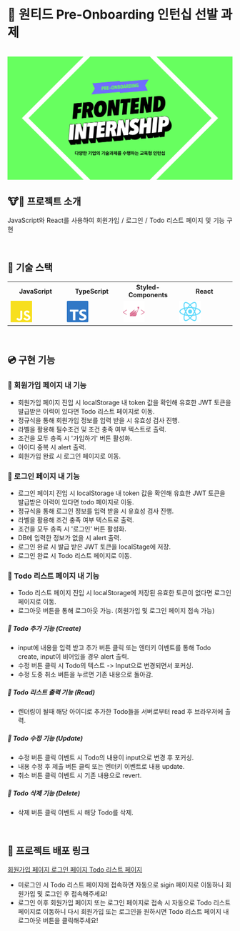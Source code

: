 # 🚀 원티드 Pre-Onboarding 인턴십 선발 과제

<p align="center">
  <br>
  <img src="./images/intro.jpeg">
  <br>
</p>

## 🐮🐶 프로젝트 소개

<p align="justify">
JavaScript와 React를 사용하여 회원가입 / 로그인 / Todo 리스트 페이지 및 기능 구현
</p>

<br>

## 🔨 기술 스택

<table>
  <tr>
    <th style="width:20%">JavaScript</th>
    <th style="width:20%">TypeScript</th>
    <th style="width:20%">Styled-Components</th>
    <th style="width:20%">React</th>
  </tr>
  <tr>
    <td><img src="./images/javascript-color.svg" alt="JavaScript" /></td>
    <td><img src="./images/typescript-color.svg" alt="TypeScript" /></td>
    <td><img src="./images/styledcomponents-color.svg" alt="Styled-Components" /></td>
    <td><img src="./images/react-color.svg" alt="React" /></td>
  </tr>
</table>

<br>

## 💿 구현 기능

### 💾 회원가입 페이지 내 기능

- 회원가입 페이지 진입 시 localStorage 내 token 값을 확인해 유효한 JWT 토큰을 발급받은 이력이 있다면 Todo 리스트 페이지로 이동.
- 정규식을 통해 회원가입 정보를 입력 받을 시 유효성 검사 진행.
- 라벨을 활용해 필수조건 및 조건 충족 여부 텍스트로 출력.
- 조건을 모두 충족 시 '가입하기' 버튼 활성화.
- 아이디 중복 시 alert 출력.
- 회원가입 완료 시 로그인 페이지로 이동.

### 💾 로그인 페이지 내 기능

- 로그인 페이지 진입 시 localStorage 내 token 값을 확인해 유효한 JWT 토큰을 발급받은 이력이 있다면 todo 페이지로 이동.
- 정규식을 통해 로그인 정보를 입력 받을 시 유효성 검사 진행.
- 라벨을 활용해 조건 충족 여부 텍스트로 출력.
- 조건을 모두 충족 시 '로그인' 버튼 활성화.
- DB에 입력한 정보가 없을 시 alert 출력.
- 로그인 완료 시 발급 받은 JWT 토큰을 localStage에 저장.
- 로그인 완료 시 Todo 리스트 페이지로 이동.

### 💾 Todo 리스트 페이지 내 기능

- Todo 리스트 페이지 진입 시 localStorage에 저장된 유효한 토큰이 없다면 로그인 페이지로 이동.
- 로그아웃 버튼을 통해 로그아웃 가능. (회원가입 및 로그인 페이지 접속 가능)

##### 📓 Todo 추가 기능 (Create)

- input에 내용을 입력 받고 추가 버튼 클릭 또는 엔터키 이벤트를 통해 Todo create, input이 비어있을 경우 alert 출력.
- 수정 버튼 클릭 시 Todo의 텍스트 -> Input으로 변경되면서 포커싱.
- 수정 도중 취소 버튼을 누르면 기존 내용으로 돌아감.

##### 📓 Todo 리스트 출력 기능 (Read)

- 렌더링이 될때 해당 아이디로 추가한 Todo들을 서버로부터 read 후 브라우저에 출력.

##### 📓 Todo 수정 기능 (Update)

- 수정 버튼 클릭 이벤트 시 Todo의 내용이 input으로 변경 후 포커싱.
- 내용 수정 후 제출 버튼 클릭 또는 엔터키 이벤트로 내용 update.
- 취소 버튼 클릭 이벤트 시 기존 내용으로 revert.

##### 📓 Todo 삭제 기능 (Delete)

- 삭제 버튼 클릭 이벤트 시 해당 Todo를 삭제.

<br>

## 🥬 프로젝트 배포 링크

<a href="http://gmgmgun-wanted.shop/signup"> 회원가입 페이지 </a>
<a href="http://gmgmgun-wanted.shop/signin"> 로그인 페이지 </a>
<a href="http://gmgmgun-wanted.shop/todo"> Todo 리스트 페이지 </a>

- 미로그인 시 Todo 리스트 페이지에 접속하면 자동으로 sigin 페이지로 이동하니 회원가입 및 로그인 후 접속해주세요!
  <br>
- 로그인 이후 회원가입 페이지 또는 로그인 페이지로 접속 시 자동으로 Todo 리스트 페이지로 이동하니 다시 회원가입 또는 로그인을 원하시면 Todo 리스트 페이지 내 로그아웃 버튼을 클릭해주세요!

<!-- Stack Icon Refernces -->

[js]: /images/javascript-color.svg
[ts]: /images/typescript-color.svg
[sc]: /images/styledcomponents-color.svg
[react]: /images/react-color.svg
